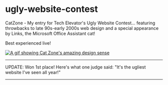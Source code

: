 # ugly-website-contest
CatZone - My entry for Tech Elevator's Ugly Website Contest... featuring throwbacks to late 90s-early 2000s web design and a special appearance by Links, the Microsoft Office Assistant cat!

Best experienced live! 

[![A gif showing Cat Zone's amazing design sense](https://github.com/vmalabanan/ugly-website-contest/blob/main/screen-capture.gif)](https://cat-zone.netlify.app/)

-------------------

UPDATE: Won 1st place! Here's what one judge said: "It's the ugliest website I've seen all year!"

-------------------

